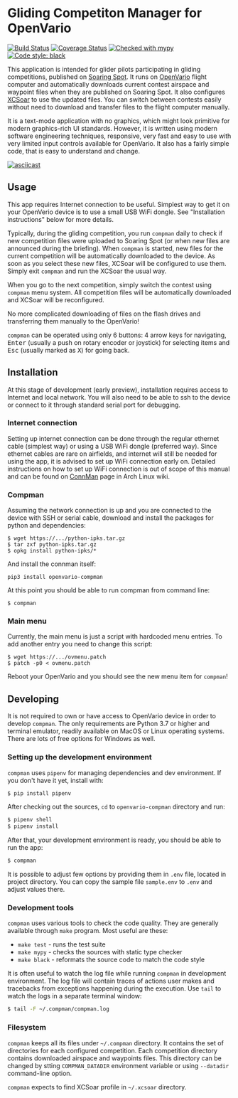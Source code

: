 # Gliding Competiton Manager for OpenVario

[![Build Status](https://travis-ci.com/kedder/openvario-compman.svg?branch=master)](https://travis-ci.com/kedder/openvario-compman)
[![Coverage Status](https://coveralls.io/repos/github/kedder/openvario-compman/badge.svg?branch=master)](https://coveralls.io/github/kedder/openvario-compman?branch=master)
[![Checked with mypy](http://www.mypy-lang.org/static/mypy_badge.svg)](http://mypy-lang.org/)
[![Code style: black](https://img.shields.io/badge/code%20style-black-000000.svg)](https://github.com/psf/black)

This application is intended for glider pilots participating in gliding
competitions, published on [Soaring Spot](https://soaringspot.com). It runs on
[OpenVario](https://openvario.org/) flight computer and automatically downloads
current contest airspace and waypoint files when they are published on Soaring
Spot. It also configures [XCSoar](https://xcsoar.org/) to use the updated
files. You can switch between contests easily without need to download and
transfer files to the flight computer manually.

It is a text-mode application with no graphics, which might look primitive for
modern graphics-rich UI standards. However, it is written using modern software
engineering techniques, responsive, very fast and easy to use with very limited
input controls available for OpenVario. It also has a fairly simple code, that
is easy to understand and change.

[![asciicast](https://asciinema.org/a/307125.svg)](https://asciinema.org/a/307125)

## Usage

This app requires Internet connection to be useful. Simplest way to get it  on
your OpenVerio device is to use a small USB WiFi dongle. See "Installation
instructions" below for more details.

Typically, during the gliding competition, you run `compman` daily to check if
new competition files were uploaded to Soaring Spot (or when new files are
announced during the briefing). When `compman` is started, new files for the
current competition will be automatically downloaded to the device. As soon as
you select these new files, XCSoar will be configured to use them. Simply exit
`compman` and run the XCSoar the usual way.

When you go to the next competition, simply switch the contest using `compman`
menu system. All competition files will be automatically downloaded and XCSoar
will be reconfigured.

No more complicated downloading of files on the flash drives and transferring
them manually to the OpenVario!

`compman` can be operated using only 6 buttons: 4 arrow keys for navigating,
<kbd>Enter</kbd> (usually a push on rotary encoder or joystick) for selecting
items and <kbd>Esc</kbd> (usually marked as <kbd>X</kbd>) for going back.

## Installation

At this stage of development (early preview), installation requires access to
Internet and local network. You will also need to be able to ssh to the device
or connect to it through standard serial port for debugging.

### Internet connection

Setting up internet connection can be done through the regular ethernet cable
(simplest way) or using a USB WiFi dongle (preferred way). Since ethernet
cables are rare on airfields, and internet will still be needed for using the
app, it is advised to set up WiFi connection early on. Detailed instructions on
how to set up WiFi connection is out of scope of this manual and can be found
on [ConnMan](https://wiki.archlinux.org/index.php/ConnMan) page in Arch Linux
wiki.

### Compman

Assuming the network connection is up and you are connected to the device with
SSH or serial cable, download and install the packages for python and
dependencies:

```
$ wget https://.../python-ipks.tar.gz
$ tar zxf python-ipks.tar.gz
$ opkg install python-ipks/*
```

And install the connman itself:

```
pip3 install openvario-compman
```

At this point you should be able to run compman from command line:

```
$ compman
```

### Main menu

Currently, the main menu is just a script with hardcoded menu entries. To add
another entry you need to change this script:

```
$ wget https://.../ovmenu.patch
$ patch -p0 < ovmenu.patch
```

Reboot your OpenVario and you should see the new menu item for `compman`!


## Developing

It is not required to own or have access to OpenVario device in order to
develop `compman`. The only requirements are Python 3.7 or higher and terminal
emulator, readily available on MacOS or Linux operating systems. There are lots
of free options for Windows as well.

### Setting up the development environment

`compman` uses `pipenv` for managing dependencies and dev environment. If you
don't have it yet, install with:

```sh
$ pip install pipenv
```

After checking out the sources, `cd` to `openvario-compman` directory and run:

```sh
$ pipenv shell
$ pipenv install
```

After that, your development environment is ready, you should be able to run
the app:

```sh
$ compman
```

It is possible to adjust few options by providing them in `.env` file, located
in project directory. You can copy the sample file `sample.env` to `.env` and
adjust values there.

### Development tools

`compman` uses various tools to check the code quality. They are generally
available through `make` program. Most useful are these:

* `make test` - runs the test suite
* `make mypy` - checks the sources with static type checker
* `make black` - reformats the source code to match the code style

It is often useful to watch the log file while running `compman` in development
environment. The log file will contain traces of actions user makes and
tracebacks from exceptions happening during the execution. Use `tail` to watch
the logs in a separate terminal window:

```sh
$ tail -F ~/.compman/compman.log
```

### Filesystem

`compman` keeps all its files under `~/.compman` directory. It contains the set
of directories for each configured competition. Each competition directory
contains downloaded airspace and waypoints files. This directory can be changed
by stting `COMPMAN_DATADIR` environment variable or using `--datadir`
command-line option.

`compman` expects to find XCSoar profile in `~/.xcsoar` directory.
